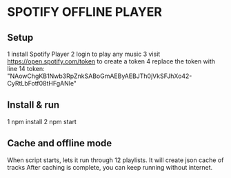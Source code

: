 
# SPOTIFY OFFLINE PLAYER
## Setup
1 install Spotify Player
2 login to play any music
3 visit https://open.spotify.com/token to create a token
4 replace the token with line 14
token: "NAowChgKB1Nwb3RpZnkSABoGmAEByAEBJTh0jVkSFJhXo42-CyRtLbFotf08tHFgANle"
## Install & run
1 npm install
2 npm start
## Cache and offline mode
When script starts, lets it run through 12 playlists. It will create json cache of tracks
After caching is complete, you can keep running without internet.
